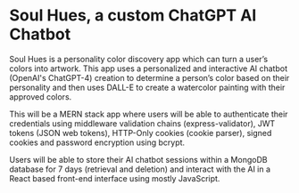 
# Soul Hues, a custom ChatGPT AI Chatbot

Soul Hues is a personality color discovery app which can turn a user’s colors into artwork.
This app uses a personalized and interactive AI chatbot (OpenAI's ChatGPT-4) creation to determine a
person’s color based on their personality and then uses DALL-E to create a watercolor
painting with their approved colors.

This will be a MERN stack app where users will be able to authenticate their credentials using middleware validation chains (express-validator), JWT tokens (JSON web tokens), HTTP-Only cookies (cookie parser), signed cookies and password encryption using bcrypt.

Users will be able to store their AI chatbot sessions within a MongoDB database for 7 days (retrieval and deletion) and interact with the AI in a React based front-end interface using mostly JavaScript.